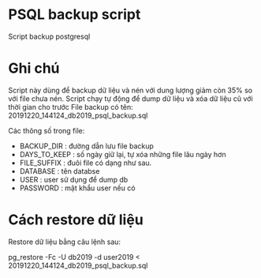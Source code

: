 # PSQL backup script
Script backup postgresql

# Ghi chú
Script này dùng để backup dữ liệu và nén với dung lượng giảm còn 35% so với file chưa nén.
Script chạy tự động để dump dữ liệu và xóa dữ liệu cũ với thời gian cho trước
File backup có tên: 20191220_144124_db2019_psql_backup.sql

Các thông số trong file:
- BACKUP_DIR : đường dẫn lưu file backup
- DAYS_TO_KEEP : số ngày giữ lại, tự xóa những file lâu ngày hơn
- FILE_SUFFIX : đuôi file có dạng như sau. 
- DATABASE : tên databse
- USER : user sử dụng để dump db
- PASSWORD : mật khẩu user nếu có

# Cách restore dữ liệu

Restore dữ liệu bằng câu lệnh sau:

pg_restore -Fc -U db2019 -d user2019 < 20191220_144124_db2019_psql_backup.sql

